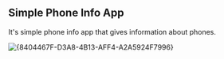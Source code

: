 ## Simple Phone Info App

It's simple phone info app that gives information about phones.

![{8404467F-D3A8-4B13-AFF4-A2A5924F7996}](https://user-images.githubusercontent.com/68740925/100845978-c9803880-349f-11eb-952d-03d78ebc364b.png)

